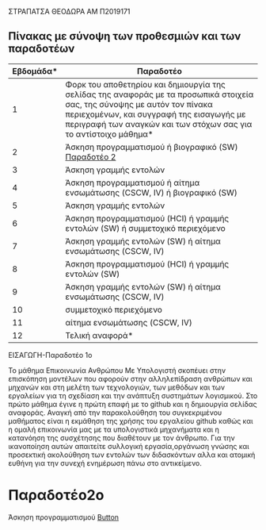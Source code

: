 ΣΤΡΑΠΑΤΣΑ ΘΕΟΔΩΡΑ
ΑΜ Π2019171

## Πίνακας με σύνοψη των προθεσμιών και των παραδοτέων


| Εβδομάδα* | Παραδοτέο |
| --- | --- |
| 1 | Φορκ του αποθετηρίου και δημιουργία της σελίδας της αναφοράς με τα προσωπικά στοιχεία σας, της σύνοψης με αυτόν τον πίνακα περιεχομένων, και συγγραφή της εισαγωγής με περιγραφή των αναγκών και των στόχων σας για το αντίστοιχο μάθημα* |
| 2 | Άσκηση προγραμματισμού ή βιογραφικό  (SW) [Παραδοτέο 2](#Παραδοτέο-2ο)|
| 3 | Άσκηση γραμμής εντολών |
| 4 | Άσκηση προγραμματισμού ή αίτημα ενσωμάτωσης (CSCW, IV) ή βιογραφικό  (SW) |
| 5 | Άσκηση γραμμής εντολών |
| 6 | Άσκηση προγραμματισμού (HCI) ή γραμμής εντολών (SW) ή συμμετοχικό περιεχόμενο |
| 7 | Άσκηση γραμμής εντολών (SW) ή αίτημα ενσωμάτωσης (CSCW, IV) |
| 8 | Άσκηση προγραμματισμού (HCI) ή γραμμής εντολών (SW) |
| 9 | Άσκηση γραμμής εντολών (SW) ή αίτημα ενσωμάτωσης (CSCW, IV) |
| 10 | συμμετοχικό περιεχόμενο |
| 11 | αίτημα ενσωμάτωσης (CSCW, IV) |
| 12 | Τελική αναφορά* |


ΕΙΣΑΓΩΓΗ-Παραδοτέο 1ο

Το μάθημα Επικοινωνία Ανθρώπου Με Υπολογιστή σκοπέυει στην επισκόπηση μοντέλων που αφορούν στην αλληλεπίδραση ανθρώπων και μηχανών και στη μελέτη των τεχνολογιών, των μεθόδων και των εργαλείων για τη σχεδίαση και την ανάπτυξη συστημάτων λογισμικού. Στο πρώτο μάθημα έγινε η πρώτη επαφή με το github και η δημιουργία σελίδας αναφοράς. Αναγκή από την παρακολούθηση του συγκεκριμένου μαθήματος είναι η εκμάθηση της χρήσης του εργαλείου github καθώς και η ομαλή επικοινωνία μας με τα υπολογιστικά μηχανήματα και η κατανόηση της συσχέτησης που διαθέτουν με τον άνθρωπο. Για την ικανοποίηση αυτών απαιτείτε συλλογική εργασία,οργάνωση γνώσης και προσεκτική ακολούθηση των εντολών των διδασκόντων αλλα και ατομική ευθήνη για την συνεχή ενημέρωση πάνω στο αντικείμενο.


# Παραδοτέο2ο



Άσκηση προγραμματισμού [Button](https://github.com/theodorastrapatsa/site/blob/master/_remix/button.md)
